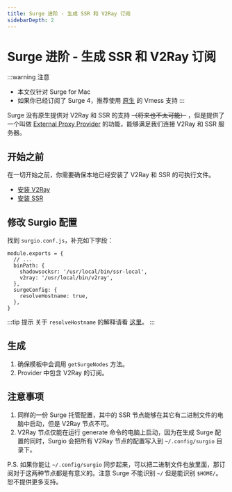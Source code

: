 ```yaml
---
title: Surge 进阶 - 生成 SSR 和 V2Ray 订阅
sidebarDepth: 2
---
```


# Surge 进阶 - 生成 SSR 和 V2Ray 订阅

:::warning 注意
- 本文仅针对 Surge for Mac
- 如果你已经订阅了 Surge 4，推荐使用 [原生](/guide/custom-config.md#surgeconfig-v2ray) 的 Vmess 支持
:::

Surge 没有原生提供对 V2Ray 和 SSR 的支持 ~~（将来也不太可能）~~ ，但是提供了一个叫做 [External Proxy Provider](https://medium.com/@Blankwonder/surge-mac-new-features-external-proxy-provider-375e0e9ea660) 的功能，能够满足我们连接 V2Ray 和 SSR 服务器。

## 开始之前

在一切开始之前，你需要确保本地已经安装了 V2Ray 和 SSR 的可执行文件。

- [安装 V2Ray](https://github.com/v2ray/homebrew-v2ray)
- [安装 SSR](/guide/install-ssr-local.md)

## 修改 Surgio 配置

找到 `surgio.conf.js`，补充如下字段：

```js{3-9}
module.exports = {
  // ...
  binPath: {
    shadowsocksr: '/usr/local/bin/ssr-local',
    v2ray: '/usr/local/bin/v2ray',
  },
  surgeConfig: {
    resolveHostname: true,
  },
}
```

:::tip 提示
关于 `resolveHostname` 的解释请看 [这里](/guide/custom-config.md#surgeconfig-resolvehostname)。
:::

## 生成

1. 确保模板中会调用 `getSurgeNodes` 方法。
2. Provider 中包含 V2Ray 的订阅。

## 注意事项

1. 同样的一份 Surge 托管配置，其中的 SSR 节点能够在其它有二进制文件的电脑中启动，但是 V2Ray 节点不可。
2. V2Ray 节点仅能在运行 generate 命令的电脑上启动，因为在生成 Surge 配置的同时，Surgio 会把所有 V2Ray 节点的配置写入到 `~/.config/surgio` 目录下。

P.S. 如果你能让 `~/.config/surgio` 同步起来，可以把二进制文件也放里面，那订阅对于这两种节点都是有意义的。注意 Surge 不能识别 `~/` 但是能识别 `$HOME/`。恕不提供更多支持。
